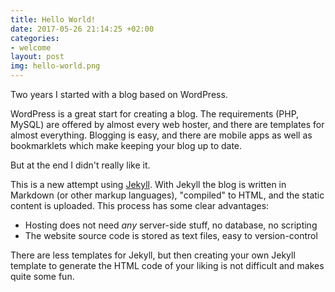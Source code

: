 ```yaml
---
title: Hello World!
date: 2017-05-26 21:14:25 +02:00
categories:
- welcome
layout: post
img: hello-world.png
---
```


Two years I started with a blog based on WordPress.

WordPress is a great start for creating a blog.
The requirements (PHP, MySQL) are offered by almost every web hoster,
and there are templates for almost everything.
Blogging is easy, and there are mobile apps as well as bookmarklets
which make keeping your blog up to date.

But at the end I didn't really like it.

This is a new attempt using [Jekyll](https://jekyllrb.com/).
With Jekyll the blog is written in Markdown (or other markup languages),
"compiled" to HTML, and the static content is uploaded.
This process has some clear advantages:
* Hosting does not need _any_ server-side stuff, no database, no scripting
* The website source code is stored as text files, easy to version-control

There are less templates for Jekyll, but then creating your own Jekyll
template to generate the HTML code of your liking is not difficult and
makes quite some fun.
